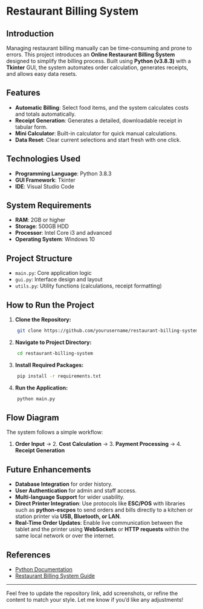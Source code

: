 # Restaurant Billing System

## Introduction
Managing restaurant billing manually can be time-consuming and prone to errors. This project introduces an **Online Restaurant Billing System** designed to simplify the billing process. Built using **Python (v3.8.3)** with a **Tkinter** GUI, the system automates order calculation, generates receipts, and allows easy data resets.

## Features
- **Automatic Billing**: Select food items, and the system calculates costs and totals automatically.
- **Receipt Generation**: Generates a detailed, downloadable receipt in tabular form.
- **Mini Calculator**: Built-in calculator for quick manual calculations.
- **Data Reset**: Clear current selections and start fresh with one click.

## Technologies Used
- **Programming Language**: Python 3.8.3
- **GUI Framework**: Tkinter
- **IDE**: Visual Studio Code

## System Requirements
- **RAM**: 2GB or higher
- **Storage**: 500GB HDD
- **Processor**: Intel Core i3 and advanced
- **Operating System**: Windows 10

## Project Structure
- `main.py`: Core application logic
- `gui.py`: Interface design and layout
- `utils.py`: Utility functions (calculations, receipt formatting)

## How to Run the Project
1. **Clone the Repository:**
```bash
    git clone https://github.com/yourusername/restaurant-billing-system.git
```
2. **Navigate to Project Directory:**
```bash
    cd restaurant-billing-system
```
3. **Install Required Packages:**
```bash
    pip install -r requirements.txt
```
4. **Run the Application:**
```bash
    python main.py
```

## Flow Diagram
The system follows a simple workflow:
1. **Order Input** → 2. **Cost Calculation** → 3. **Payment Processing** → 4. **Receipt Generation**

## Future Enhancements
- **Database Integration** for order history.
- **User Authentication** for admin and staff access.
- **Multi-language Support** for wider usability.
- **Direct Printer Integration**: Use protocols like **ESC/POS** with libraries such as **python-escpos** to send orders and bills directly to a kitchen or station printer via **USB, Bluetooth, or LAN**.
- **Real-Time Order Updates**: Enable live communication between the tablet and the printer using **WebSockets** or **HTTP requests** within the same local network or over the internet.

## References
- [Python Documentation](https://docs.python.org/3/)
- [Restaurant Billing System Guide](https://www.softwaresuggest.com/blog/restaurant-billing-system-guide/)

---

Feel free to update the repository link, add screenshots, or refine the content to match your style. Let me know if you’d like any adjustments!

